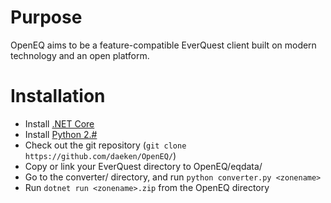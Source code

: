 Purpose
=======

OpenEQ aims to be a feature-compatible EverQuest client built on modern technology and an open platform.

Installation
============

* Install [.NET Core](https://www.microsoft.com/net/core)
* Install [Python 2.#](https://www.python.org/downloads/)
* Check out the git repository (`git clone https://github.com/daeken/OpenEQ/`)
* Copy or link your EverQuest directory to OpenEQ/eqdata/
* Go to the converter/ directory, and run `python converter.py <zonename>`
* Run `dotnet run <zonename>.zip` from the OpenEQ directory
